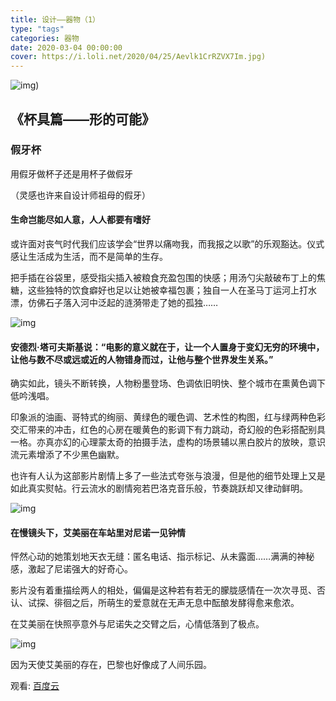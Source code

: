```yaml
---
title: 设计——器物（1）
type: "tags"
categories: 器物
date: 2020-03-04 00:00:00
cover: https://i.loli.net/2020/04/25/Aevlk1CrRZVX7Im.jpg)
---
```

![img](https://i.loli.net/2020/04/25/Aevlk1CrRZVX7Im.jpg))

##  《杯具篇——形的可能》

### 假牙杯

  用假牙做杯子还是用杯子做假牙

 （灵感也许来自设计师祖母的假牙）

#### 生命岂能尽如人意，人人都要有嗜好

或许面对丧气时代我们应该学会“世界以痛吻我，而我报之以歌”的乐观豁达。仪式感让生活成为生活，而不是简单的生存。

把手插在谷袋里，感受指尖插入被粮食充盈包围的快感；用汤勺尖敲破布丁上的焦糖，这些独特的饮食癖好也足以让她被幸福包裹；独自一人在圣马丁运河上打水漂，仿佛石子落入河中泛起的涟漪带走了她的孤独……

![img](https://i.loli.net/2020/04/18/Wa9x5LwgSk17Mbv.jpg)

#### 安德烈·塔可夫斯基说：“电影的意义就在于，让一个人置身于变幻无穷的环境中，让他与数不尽或远或近的人物错身而过，让他与整个世界发生关系。”

确实如此，镜头不断转换，人物粉墨登场、色调依旧明快、整个城市在熏黄色调下低吟浅唱。

印象派的油画、哥特式的绚丽、黄绿色的暖色调、艺术性的构图，红与绿两种色彩交汇带来的冲击，红色的心房在暖黄色的影调下有力跳动，奇幻般的色彩搭配别具一格。亦真亦幻的心理蒙太奇的拍摄手法，虚构的场景辅以黑白胶片的放映，意识流元素增添了不少黑色幽默。

也许有人认为这部影片剧情上多了一些法式夸张与浪漫，但是他的细节处理上又是如此真实熨帖。行云流水的剧情宛若巴洛克音乐般，节奏跳跃却又律动鲜明。

![img](https://i.loli.net/2020/04/18/JGDishKXR8rP5gd.jpg)

####  在慢镜头下，艾美丽在车站里对尼诺一见钟情

怦然心动的她策划地天衣无缝：匿名电话、指示标记、从未露面……满满的神秘感，激起了尼诺强大的好奇心。
 
影片没有着重描绘两人的相处，偏偏是这种若有若无的朦胧感情在一次次寻觅、否认、试探、徘徊之后，所萌生的爱意就在无声无息中酝酿发酵得愈来愈浓。

在艾美丽在快照亭意外与尼诺失之交臂之后，心情低落到了极点。

![img](https://i.loli.net/2020/04/18/ZOoFGpB9CsVKmf8.jpg)


因为天使艾美丽的存在，巴黎也好像成了人间乐园。


观看: [百度云](https://pan.baidu.com/s/1zFolF5QjD33Gi_1pZUJQcw#/)



